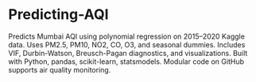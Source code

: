 # Predicting-AQI
Predicts Mumbai AQI using polynomial regression on 2015–2020 Kaggle data. Uses PM2.5, PM10, NO2, CO, O3, and seasonal dummies. Includes VIF, Durbin-Watson, Breusch-Pagan diagnostics, and visualizations. Built with Python, pandas, scikit-learn, statsmodels. Modular code on GitHub supports air quality monitoring.
